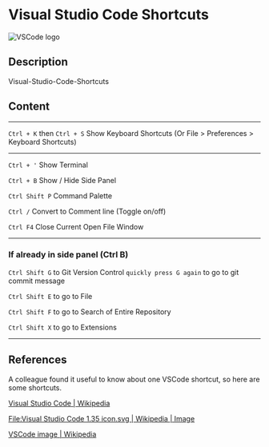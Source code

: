 # Visual Studio Code Shortcuts

![VSCode logo](https://upload.wikimedia.org/wikipedia/commons/9/9a/Visual_Studio_Code_1.35_icon.svg)

## Description

Visual-Studio-Code-Shortcuts

## Content

____

`Ctrl + K` then `Ctrl + S` Show Keyboard Shortcuts (Or File > Preferences > Keyboard Shortcuts)

____

`Ctrl + '` Show Terminal

`Ctrl + B` Show / Hide Side Panel

`Ctrl Shift P` Command Palette

`Ctrl /` Convert to Comment line (Toggle on/off)

`Ctrl F4` Close Current Open File Window
____

### If already in side panel (Ctrl B)

`Ctrl Shift G` to Git Version Control `quickly press G again` to go to git commit message

`Ctrl Shift E` to go to File

`Ctrl Shift F` to go to Search of Entire Repository

`Ctrl Shift X` to go to Extensions

____

## References

A colleague found it useful to know about one VSCode shortcut, so here are some shortcuts.

[Visual Studio Code | Wikipedia](https://en.wikipedia.org/wiki/Visual_Studio_Code)

[File:Visual Studio Code 1.35 icon.svg | Wikipedia | Image](https://en.wikipedia.org/wiki/File:Visual_Studio_Code_1.35_icon.svg)

[VSCode image | Wikipedia](https://upload.wikimedia.org/wikipedia/commons/9/9a/Visual_Studio_Code_1.35_icon.svg)

